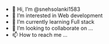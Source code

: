- 👋 Hi, I’m @snehsolanki1583
- 👀 I’m interested in Web development 
- 🌱 I’m currently learning Full stack
- 💞️ I’m looking to collaborate on ...
- 📫 How to reach me ...

<!---
snehsolanki1583/snehsolanki1583 is a ✨ special ✨ repository because its `README.md` (this file) appears on your GitHub profile.
You can click the Preview link to take a look at your changes.
--->
